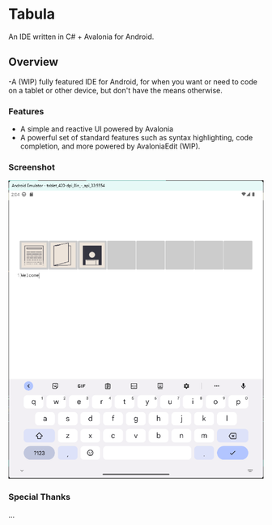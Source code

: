 # Tabula
An IDE written in C# + Avalonia for Android.

## Overview
-A (WIP) fully featured IDE for Android, for when you want or need to code on a tablet or other device, but don't have the means otherwise.

### Features
- A simple and reactive UI powered by Avalonia
- A powerful set of standard features such as syntax highlighting, code completion, and more powered by AvaloniaEdit (WIP).

### Screenshot

![An example of the UI](eg-screen-2.png)

### Special Thanks
...
